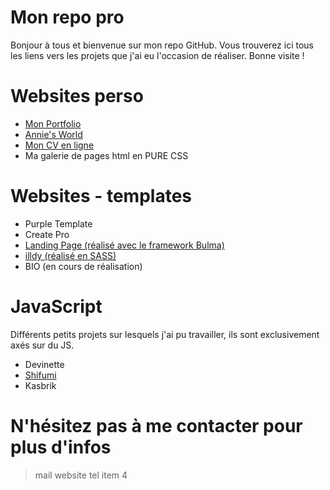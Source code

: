 # Mon repo pro

Bonjour à tous et bienvenue sur mon repo GitHub. Vous trouverez ici tous les liens vers les projets que j'ai eu l'occasion de réaliser. Bonne visite !

# Websites perso

  - [Mon Portfolio](https://shi974.github.io/)
  - [Annie's World](https://github.com/Shi974/effective-invention/tree/master/Websites/Annie's%20World)
  - [Mon CV en ligne](https://github.com/Shi974/effective-invention/tree/master/Websites/Mon%20CV)
  - Ma galerie de pages html en PURE CSS


# Websites - templates
  - Purple Template
  - Create Pro
  - [Landing Page (réalisé avec le framework Bulma)](https://github.com/Shi974/LandingPage)
  - [illdy (réalisé en SASS)](https://github.com/Shi974/illdy)
  - BIO (en cours de réalisation)

# JavaScript

Différents petits projets sur lesquels j'ai pu travailler, ils sont exclusivement axés sur du JS.

 - Devinette
 - [Shifumi](https://github.com/Shi974/shifumi)
 - Kasbrik

# N'hésitez pas à me contacter pour plus d'infos

> mail
> website
> tel
> item 4